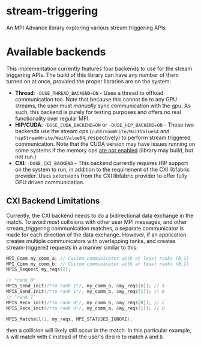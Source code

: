 # stream-triggering
An MPI Advance library exploring various stream triggering APIs

# Available backends
This implementation currently features four backends to use for the stream triggering APIs. The build of this library can have any number of them turned on at once, provided the proper libraries are on the system:
- **Thread**:  `-DUSE_THREAD_BACKEND=ON` - Uses a thread to offload communication too. Note that because this cannot tie to any GPU streams, the user must *manually* sync communication with the gpu. As such, this backend is purely for testing purposes and offers no real functionality over regular MPI.
- **HIP/CUDA**: `-DUSE_CUDA_BACKEND=ON` or `-DUSE_HIP_BACKEND=ON` - These two backends use the stream ops (`cuStreamWrite/WaitValue64` and `hipStreamWrite/WaitValue64`, respectively) to perform stream triggered communication. Note that the CUDA version may have issues running on some systems if the memory ops [are not enabled](https://docs.nvidia.com/cuda/cuda-driver-api/group__CUDA__MEMOP.html) (library may build, but not run.)
- **CXI**: `-DUSE_CXI_BACKEND` - This backend currently requires HIP support on the system to run, in addition to the requirement of the CXI libfabric provider. Uses extensions from the CXI libfabric provider to offer fully GPU driven communication.


## CXI Backend Limitations
Currently, the CXI backend needs to do a bidirectional data exchange in the match. To avoid _most_ collisions with other user MPI messages, and other stream_triggering communication matches, a separate communicator is made for each direction of the data exchange. However, if an application creates multiple communicators with overlapping ranks, and creates stream-triggered requests in a manner similar to this:
```c
MPI_Comm my_comm_a; // Custom communicator with at least ranks (0,1)
MPI_Comm my_comm_b; // Custom communicator with at least ranks (0,1)
MPIS_Request my_reqs[2];

// "rank 0"
MPIS_Send_init(/*to rank 1*/, my_comm_a, &my_reqs[0]); // A
MPIS_Send_init(/*to rank 1*/, my_comm_b, &my_reqs[1]); // B
// "rank 1"
MPIS_Recv_init(/*to rank 0*/, my_comm_b, &my_reqs[0]); // C
MPIS_Recv_init(/*to rank 0*/, my_comm_a, &my_reqs[1]); // D

MPIS_Matchall(2, my_reqs, MPI_STATUSES_IGNORE);

```
then a collision will likely still occur in the match. In this particular example, `A` will match with `C` instead of the user's desire to match `A` and `D`.

